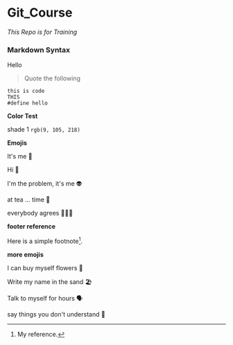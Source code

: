 # Git_Course

_This Repo is for Training_

### Markdown Syntax

Hello
>Quote the following

```
this is code
THIS
#define hello
```

__Color Test__

shade 1 `rgb(9, 105, 218)`

__Emojis__

It's me 👧

Hi 👋

I'm the problem, it's me 👽

at tea ... time 🍵

everybody agrees 🧑‍🤝‍🧑

__footer reference__

Here is a simple footnote[^1].


__more emojis__

I can buy myself flowers 🌻

Write my name in the sand 🏖️

Talk to myself for hours 🗣️

say things you don't understand 🤯




[^1]: My reference.
